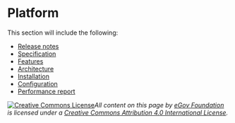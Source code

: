 # Platform

This section will include the following:

* [Release notes](release-notes/)
* [Specification](../tech-docs/)
* [Features](divocs-verifiable-certificate-features/)
* [Architecture](divoc-architecture.md)
* [Installation](../implementing-divoc/)
* [Configuration](configuration/)
* [Performance report](performance-report.md)



[![Creative Commons License](https://i.creativecommons.org/l/by/4.0/80x15.png)](http://creativecommons.org/licenses/by/4.0/)_All content on this page by_ [_eGov Foundation_](https://egov.org.in/) _is licensed under a_ [_Creative Commons Attribution 4.0 International License_](http://creativecommons.org/licenses/by/4.0/)_._
